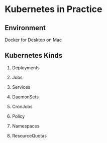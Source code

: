 # Kubernetes in Practice

## Environment

Docker for Desktop on Mac

## Kubernetes Kinds

1. Deployments

2. Jobs

3. Services

4. DaemonSets

5. CronJobs

6. Policy

7. Namespaces

8. ResourceQuotas

